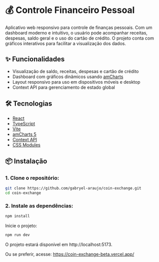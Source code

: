 # 💰 Controle Financeiro Pessoal

Aplicativo web responsivo para controle de finanças pessoais. Com um dashboard moderno e intuitivo, o usuário pode acompanhar receitas, despesas, saldo geral e o uso do cartão de crédito. O projeto conta com gráficos interativos para facilitar a visualização dos dados.

## ✨ Funcionalidades

- Visualização de saldo, receitas, despesas e cartão de crédito
- Dashboard com gráficos dinâmicos usando [amCharts](https://www.amcharts.com/)
- Layout responsivo para uso em dispositivos móveis e desktop
- Context API para gerenciamento de estado global

## 🛠 Tecnologias

- [React](https://reactjs.org/)
- [TypeScript](https://www.typescriptlang.org/)
- [Vite](https://vitejs.dev/)
- [amCharts 5](https://www.amcharts.com/)
- [Context API](https://reactjs.org/docs/context.html)
- [CSS Modules](https://github.com/css-modules/css-modules)

## 📦 Instalação

### 1. **Clone o repositório:**

```bash
git clone https://github.com/gabryel-araujo/coin-exchange.git
cd coin-exchange
```

### 2. Instale as dependências:

```bash
npm install
```

Inicie o projeto:

```bash
npm run dev
```

O projeto estará disponível em http://localhost:5173.

Ou se preferir, acesse: https://coin-exchange-beta.vercel.app/

